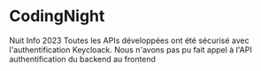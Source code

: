 # CodingNight
Nuit Info 2023
Toutes les APIs développées ont été sécurisé avec l'authentification Keycloack.
Nous n'avons pas pu fait appel à l'API authentification du backend au frontend 
